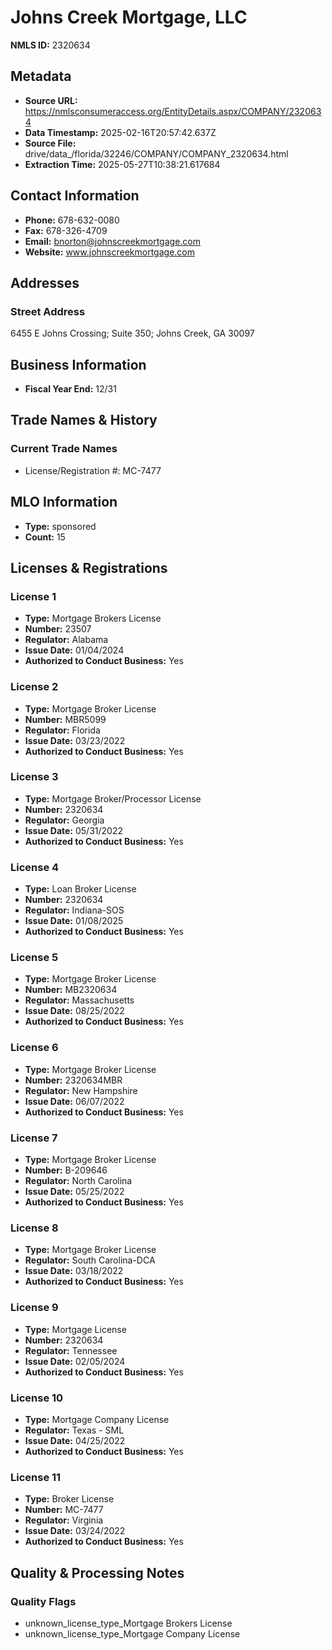 # Johns Creek Mortgage, LLC

**NMLS ID:** 2320634

## Metadata
- **Source URL:** https://nmlsconsumeraccess.org/EntityDetails.aspx/COMPANY/2320634
- **Data Timestamp:** 2025-02-16T20:57:42.637Z
- **Source File:** drive/data_/florida/32246/COMPANY/COMPANY_2320634.html
- **Extraction Time:** 2025-05-27T10:38:21.617684

## Contact Information
- **Phone:** 678-632-0080
- **Fax:** 678-326-4709
- **Email:** bnorton@johnscreekmortgage.com
- **Website:** www.johnscreekmortgage.com

## Addresses
### Street Address
6455 E Johns Crossing; Suite 350; Johns Creek, GA 30097

## Business Information
- **Fiscal Year End:** 12/31

## Trade Names & History
### Current Trade Names
- License/Registration #: MC-7477

## MLO Information
- **Type:** sponsored
- **Count:** 15

## Licenses & Registrations

### License 1
- **Type:** Mortgage Brokers License
- **Number:** 23507
- **Regulator:** Alabama
- **Issue Date:** 01/04/2024
- **Authorized to Conduct Business:** Yes

### License 2
- **Type:** Mortgage Broker License
- **Number:** MBR5099
- **Regulator:** Florida
- **Issue Date:** 03/23/2022
- **Authorized to Conduct Business:** Yes

### License 3
- **Type:** Mortgage Broker/Processor License
- **Number:** 2320634
- **Regulator:** Georgia
- **Issue Date:** 05/31/2022
- **Authorized to Conduct Business:** Yes

### License 4
- **Type:** Loan Broker License
- **Number:** 2320634
- **Regulator:** Indiana-SOS
- **Issue Date:** 01/08/2025
- **Authorized to Conduct Business:** Yes

### License 5
- **Type:** Mortgage Broker License
- **Number:** MB2320634
- **Regulator:** Massachusetts
- **Issue Date:** 08/25/2022
- **Authorized to Conduct Business:** Yes

### License 6
- **Type:** Mortgage Broker License
- **Number:** 2320634MBR
- **Regulator:** New Hampshire
- **Issue Date:** 06/07/2022
- **Authorized to Conduct Business:** Yes

### License 7
- **Type:** Mortgage Broker License
- **Number:** B-209646
- **Regulator:** North Carolina
- **Issue Date:** 05/25/2022
- **Authorized to Conduct Business:** Yes

### License 8
- **Type:** Mortgage Broker License
- **Regulator:** South Carolina-DCA
- **Issue Date:** 03/18/2022
- **Authorized to Conduct Business:** Yes

### License 9
- **Type:** Mortgage License
- **Number:** 2320634
- **Regulator:** Tennessee
- **Issue Date:** 02/05/2024
- **Authorized to Conduct Business:** Yes

### License 10
- **Type:** Mortgage Company License
- **Regulator:** Texas - SML
- **Issue Date:** 04/25/2022
- **Authorized to Conduct Business:** Yes

### License 11
- **Type:** Broker License
- **Number:** MC-7477
- **Regulator:** Virginia
- **Issue Date:** 03/24/2022
- **Authorized to Conduct Business:** Yes

## Quality & Processing Notes
### Quality Flags
- unknown_license_type_Mortgage Brokers License
- unknown_license_type_Mortgage Company License
